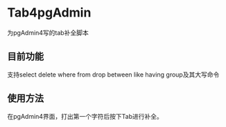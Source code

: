 # Tab4pgAdmin
为pgAdmin4写的tab补全脚本
## 目前功能
支持select delete where from drop between like having group及其大写命令
## 使用方法
在pgAdmin4界面，打出第一个字符后按下Tab进行补全。
